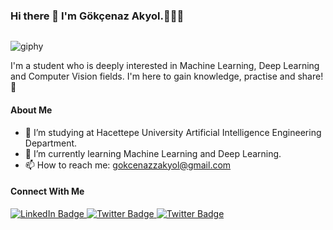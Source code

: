 ### Hi there 👋 I'm Gökçenaz Akyol.👩🏽‍💻

<img src="https://komarev.com/ghpvc/?username=gokcenazakyol&style=flat-square&color=blue" alt=""/>



![giphy](https://user-images.githubusercontent.com/74296174/212367779-52aa1e9c-eff0-41fe-b994-d09f6a0f4050.gif)

I'm a student who is deeply interested in Machine Learning, Deep Learning and Computer Vision fields. I'm here to gain knowledge, practise and share! 🚀

#### About Me
- 🔭 I’m studying at Hacettepe University Artificial Intelligence Engineering Department.
- 🌱 I’m currently learning Machine Learning and Deep Learning.
- 📫 How to reach me: gokcenazzakyol@gmail.com



#### Connect With Me
<div id="badges">
  <a href="https://www.linkedin.com/in/gökçenaz-akyol-a11bb41b8/">
    <img src="https://img.shields.io/badge/LinkedIn-blue?style=for-the-badge&logo=linkedin&logoColor=white" alt="LinkedIn Badge"/>
  </a>
  <a href="https://medium.com/@gokcenazakyol">
    <img src="https://img.shields.io/badge/Medium-black?style=for-the-badge&logo=medium&logoColor=white" alt="Twitter Badge"/>
  </a>
  <a href="https://twitter.com/Kuyruklubela">
    <img src="https://img.shields.io/badge/Twitter-blue?style=for-the-badge&logo=twitter&logoColor=white" alt="Twitter Badge"/>
  </a>
</div>
